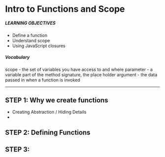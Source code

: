 # Intro to Functions and Scope

##### LEARNING OBJECTIVES
- Define a function
- Understand scope
- Using JavaScript closures

##### Vocabulary
scope - the set of variables you have access to and where
parameter - a variable part of the method signature, the place holder
argument - the data passed in when a function is invoked

---

## STEP 1: Why we create functions

- Creating Abstraction / Hiding Details
- 

## STEP 2: Defining Functions

## STEP 3:
